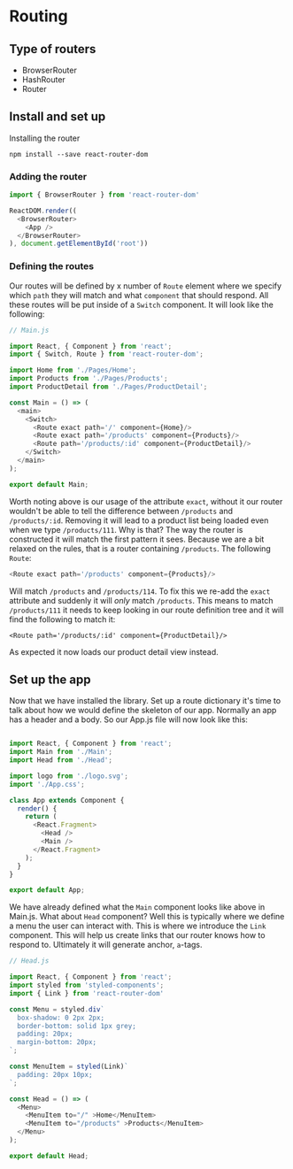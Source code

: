 # Routing

## Type of routers

- BrowserRouter
- HashRouter
- Router


## Install and set up
Installing the router

```
npm install --save react-router-dom
```

### Adding the router

```js
import { BrowserRouter } from 'react-router-dom'

ReactDOM.render((
  <BrowserRouter>
    <App />
  </BrowserRouter>
), document.getElementById('root'))
```

### Defining the routes

Our routes will be defined by x number of `Route` element where we specify which `path` they will match and what `component` that should respond. All these routes will be put inside of a `Switch` component. It will look like the following:

```js
// Main.js

import React, { Component } from 'react';
import { Switch, Route } from 'react-router-dom';

import Home from './Pages/Home';
import Products from './Pages/Products';
import ProductDetail from './Pages/ProductDetail';

const Main = () => (
  <main>
    <Switch>
      <Route exact path='/' component={Home}/>
      <Route exact path='/products' component={Products}/>
      <Route path='/products/:id' component={ProductDetail}/>
    </Switch>
  </main>
);

export default Main;
```

Worth noting above is our usage of the attribute `exact`, without it our router wouldn't be able to tell the difference between `/products` and `/products/:id`. Removing it will lead to a product list being loaded even when we type `/products/111`. Why is that? The way the router is constructed it will match the first pattern it sees. Because we are a bit relaxed on the rules, that is a router containing `/products`. The following `Route`:

```js
<Route exact path='/products' component={Products}/>
```

Will match `/products` and `/products/114`. To fix this we re-add the `exact` attribute and suddenly it will *only* match `/products`. This means to match `/products/111` it needs to keep looking in our route definition tree and it will find the following to match it:

```
<Route path='/products/:id' component={ProductDetail}/>
```

As expected it now loads our product detail view instead.

## Set up the app
Now that we have installed the library. Set up a route dictionary it's time to talk about how we would define the skeleton of our app. Normally an app has a header and a body. So our App.js file will now look like this:

```js

import React, { Component } from 'react';
import Main from './Main';
import Head from './Head';

import logo from './logo.svg';
import './App.css';

class App extends Component {
  render() {
    return (
      <React.Fragment>
        <Head />
        <Main />
      </React.Fragment>
    );
  }
}

export default App;
```

We have already defined what the `Main` component looks like above in Main.js. What about `Head` component? Well this is typically where we define a menu the user can interact with. This is where we introduce the `Link` component. This will help us create links that our router knows how to respond to. Ultimately it will generate anchor, `a`-tags.

```js
// Head.js

import React, { Component } from 'react';
import styled from 'styled-components';
import { Link } from 'react-router-dom'

const Menu = styled.div`
  box-shadow: 0 2px 2px;
  border-bottom: solid 1px grey;
  padding: 20px;
  margin-bottom: 20px;
`;

const MenuItem = styled(Link)`
  padding: 20px 10px;
`;

const Head = () => (
  <Menu>
    <MenuItem to="/" >Home</MenuItem>
    <MenuItem to="/products" >Products</MenuItem>
  </Menu>
);

export default Head;

```

